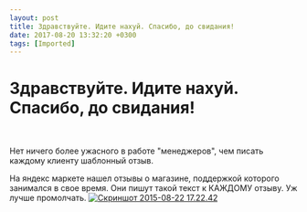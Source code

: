 ```yaml
---
layout: post
title: Здравствуйте. Идите нахуй. Спасибо, до свидания!
date: 2017-08-20 13:32:20 +0300
tags: [Imported]
---
```

# Здравствуйте. Идите нахуй. Спасибо, до свидания!

 

Нет ничего более ужасного в работе "менеджеров", чем писать каждому клиенту шаблонный отзыв.

На яндекс маркете нашел отзывы о магазине, поддержкой которого занимался в свое время. Они пишут такой текст к КАЖДОМУ отзыву. Уж лучше промолчать.
[![Скриншот 2015-08-22 17.22.42](https://vlaim.s3.amazonaws.com/uploads/2015/08/Skrinshot-2015-08-22-17.22.42.png)](https://vlaim.s3.amazonaws.com/uploads/2015/08/Skrinshot-2015-08-22-17.22.42.png)